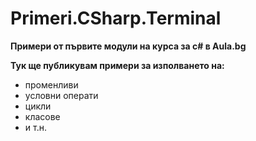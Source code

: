 ﻿# Primeri.CSharp.Terminal
**Примери от първите модули на курса за c# в Aula.bg**

**Тук ще публикувам примери за изполването на:**
* променливи
* условни операти
* цикли
* класове
* и т.н.